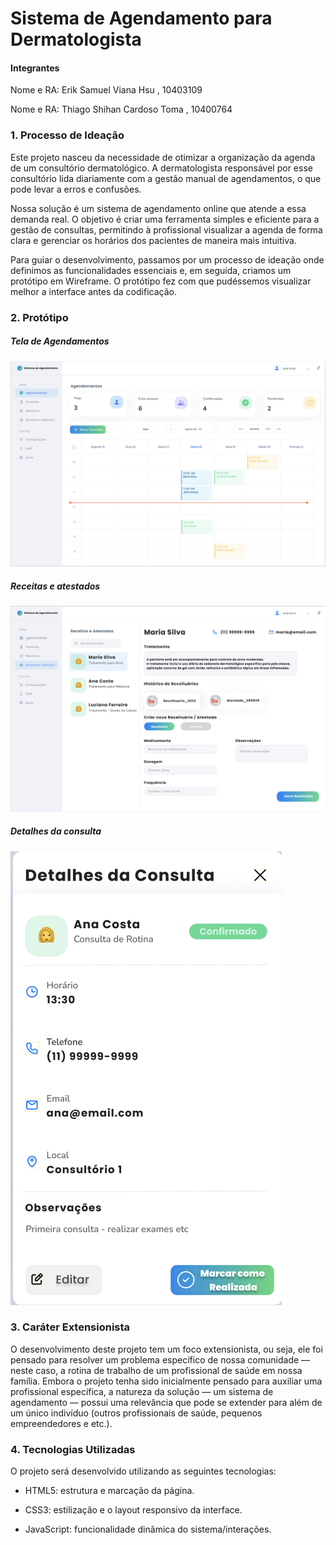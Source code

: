 # Sistema de Agendamento para Dermatologista

#### Integrantes
Nome e RA: Erik Samuel Viana Hsu , 10403109

Nome e RA: Thiago Shihan Cardoso Toma , 10400764

### 1. Processo de Ideação
Este projeto nasceu da necessidade de otimizar a organização da agenda de um consultório dermatológico. A dermatologista responsável por esse consultório lida diariamente com a gestão manual de agendamentos, o que pode levar a erros e confusões.

Nossa solução é um sistema de agendamento online que atende a essa demanda real. O objetivo é criar uma ferramenta simples e eficiente para a gestão de consultas, permitindo à profissional visualizar a agenda de forma clara e gerenciar os horários dos pacientes de maneira mais intuitiva.

Para guiar o desenvolvimento, passamos por um processo de ideação onde definimos as funcionalidades essenciais e, em seguida, criamos um protótipo em Wireframe. O protótipo fez com que pudéssemos visualizar melhor a interface antes da codificação. 

### 2. Protótipo

##### Tela de Agendamentos
![telaagendamentos](https://github.com/erikhsu08/webmobile/blob/main/assets/Screenshot%202025-08-27%20at%2016.40.55.png?raw=true)

##### Receitas e atestados
![telareceitaseatestados](https://github.com/erikhsu08/webmobile/blob/main/assets/Screenshot%202025-08-27%20at%2016.41.06.png?raw=true)

##### Detalhes da consulta
![teladetalhesconsulta](https://github.com/erikhsu08/webmobile/blob/main/assets/Screenshot%202025-08-27%20at%2016.41.17.png?raw=true)

### 3. Caráter Extensionista
O desenvolvimento deste projeto tem um foco extensionista, ou seja, ele foi pensado para resolver um problema específico de nossa comunidade — neste caso, a rotina de trabalho de um profissional de saúde em nossa família. Embora o projeto tenha sido inicialmente pensado para auxiliar uma profissional específica, a natureza da solução — um sistema de agendamento — possui uma relevância que pode se extender para além de um único indivíduo (outros profissionais de saúde, pequenos empreendedores e etc.).






### 4. Tecnologias Utilizadas
O projeto será desenvolvido utilizando as seguintes tecnologias:

- HTML5: estrutura e marcação da página.

- CSS3: estilização e o layout responsivo da interface.

- JavaScript: funcionalidade dinâmica do sistema/interações.

